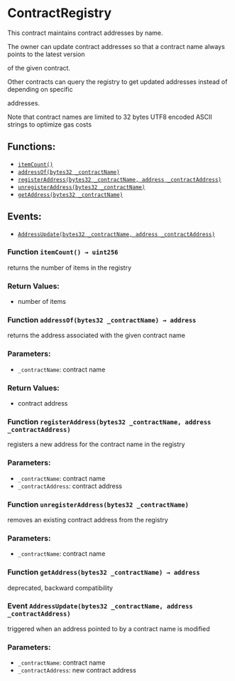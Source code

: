 # ContractRegistry

This contract maintains contract addresses by name.

The owner can update contract addresses so that a contract name always points to the latest version

of the given contract.

Other contracts can query the registry to get updated addresses instead of depending on specific

addresses.

Note that contract names are limited to 32 bytes UTF8 encoded ASCII strings to optimize gas costs

## Functions:

* [`itemCount()`](contractregistry.md#ContractRegistry-itemCount--)
* [`addressOf(bytes32 _contractName)`](contractregistry.md#ContractRegistry-addressOf-bytes32-)
* [`registerAddress(bytes32 _contractName, address _contractAddress)`](contractregistry.md#ContractRegistry-registerAddress-bytes32-address-)
* [`unregisterAddress(bytes32 _contractName)`](contractregistry.md#ContractRegistry-unregisterAddress-bytes32-)
* [`getAddress(bytes32 _contractName)`](contractregistry.md#ContractRegistry-getAddress-bytes32-)

## Events:

* [`AddressUpdate(bytes32 _contractName, address _contractAddress)`](contractregistry.md#ContractRegistry-AddressUpdate-bytes32-address-)

### Function `itemCount() → uint256` <a id="ContractRegistry-itemCount--"></a>

returns the number of items in the registry

### Return Values:

* number of items

### Function `addressOf(bytes32 _contractName) → address` <a id="ContractRegistry-addressOf-bytes32-"></a>

returns the address associated with the given contract name

### Parameters:

* `_contractName`:    contract name

### Return Values:

* contract address

### Function `registerAddress(bytes32 _contractName, address _contractAddress)` <a id="ContractRegistry-registerAddress-bytes32-address-"></a>

registers a new address for the contract name in the registry

### Parameters:

* `_contractName`: contract name
* `_contractAddress`: contract address

### Function `unregisterAddress(bytes32 _contractName)` <a id="ContractRegistry-unregisterAddress-bytes32-"></a>

removes an existing contract address from the registry

### Parameters:

* `_contractName`: contract name

### Function `getAddress(bytes32 _contractName) → address` <a id="ContractRegistry-getAddress-bytes32-"></a>

deprecated, backward compatibility

### Event `AddressUpdate(bytes32 _contractName, address _contractAddress)` <a id="ContractRegistry-AddressUpdate-bytes32-address-"></a>

triggered when an address pointed to by a contract name is modified

### Parameters:

* `_contractName`: contract name
* `_contractAddress`: new contract address

